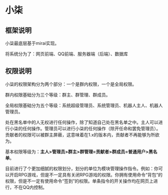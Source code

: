 # 小柒

## 框架说明

小柒最底层基于mirai实现。

将系统分为了：网页前端、QQ前端、服务器端（后端）、数据库

## 权限说明

小柒的权限架构分为两个部分：一个是群内权限，一个是全局权限。

群内权限基础分为三个等级：群主、群管理、群成员。

全局权限基础分为五个等级：系统超级管理员、系统管理员、机器人主人、机器人管理员。

处在黑名单中的人无权进行任何操作，除了知道自己处在黑名单之中。主人可以进行小柒的任何操作。管理员可以进行小柒的任何操作（除开任命和罢免管理员）。贡献者的权限可以被群主屏蔽，这意味着在1.x的版本内，贡献者不再能够为所欲为。

基本权限等级为：**主人>管理员>群主>群管理=贡献者>群成员=普通用户>黑名单**。

目前进行了个更加细腻的权限划分，划分的单位为模块管理操作指令。例如：你可以开启RPG游戏，但是不一定具有关闭RPG游戏的权限。你拥有使用命令“背包”的权限，但是不一定有使用命令“签到”的权限。单条指令的开关操作均在网页上进行，不在QQ内控制。
